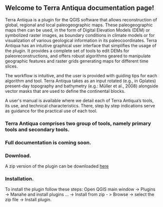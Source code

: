 ## Welcome to Terra Antiqua documentation page!

Terra Antiqua is a plugin for the QGIS software  that allows reconstruction of global, regional and local  paleogeographic maps. These paleogeographic maps then can be used, in the form of Digital Elevation Models (DEM) or symbolized raster images, as boundary conditions in climate models or for visualization of various geological information in its paleocoordinates. Terra Antiqua has an intuitive graphical user interface that simplifies the usage of the plugin. It provides a complete set of tools to edit DEMs for paleoreconstructions, and offers robust algorithms geared to manipulate geographic features and raster grids generating maps for different time slices.

The workflow is intuitive, and the user is provided with guiding tips for each algorithm and tool. Terra Antiqua takes as an input rotated (e.g., in Gplates) present-day topography and bathymetry (e.g.: Müller et al., 2008) alongside vector masks that are used to define the continental blocks.

A user's manual is available where we detail each of Terra Antiqua’s tools, its use, and technical characteristics. There, step by step indications serve as guidance for the practical use of each tool.

### Terra Antiqua comprises two group of tools, namely primary tools and secondary tools.

### Full documentation is coming soon.

### Download.
A zip version of the plugin can be downloaded [here](https://github.com/jaminzoda/terra-antiqua-documentation/blob/main/terra_antiqua_v0.5.zip)
### Installation.
To install the plugin follow these steps: Open QGIS main window -> Plugins -> Manahe and install plugins ... -> Install
from zip - > Browse -> select the zip file -> Install plugin.
